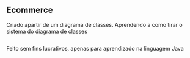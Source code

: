 ## Ecommerce 

Criado apartir de um diagrama de classes.
Aprendendo a como tirar o sistema do diagrama de classes

<img src="https://www.google.com/url?sa=i&url=https%3A%2F%2Fwww.passeidireto.com%2Farquivo%2F76993035%2Fhh-to-9&psig=AOvVaw23CulQZ0et--t8wrv9jPRu&ust=1632975329425000&source=images&cd=vfe&ved=0CAkQjRxqFwoTCJDS6qWpo_MCFQAAAAAdAAAAABAJ" alt="" width="" height="">

Feito sem fins lucrativos, apenas para aprendizado na linguagem Java
